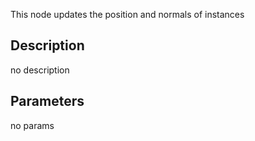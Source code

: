 This node updates the position and normals of instances




## Description
no description
## Parameters
no params